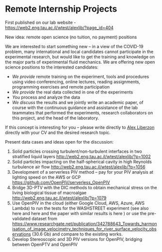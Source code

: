 # Remote Internship Projects

First published on our lab website - https://web2.eng.tau.ac.il/wtest/alexlib/?page_id=404

New idea: remote open science (no tuition, no payment) positions

We are interested to start something new – in a view of the COVID-19 problem, many international and local candidates cannot participate in the experimental research, but would like to get the training and knowledge on the major parts of experimental fluid mechanics. We are offering new open science positions to the interested candidates:


- *We provide* remote training on the experiment, tools and procedures using video conferencing, online lectures, reading assignments, programming exercises and remote participation
- *We provide* the real data collected in one of the experiments
- *You* process and analyze the data
- *We discuss* the results and we jointly write an academic paper, of course with the continuous guidance and assistance of the lab teammates that performed the experiments, research collaborators on this project, and the head of the laboratory.

If this concept is interesting for you – please write directly to [Alex Liberzon](https://web2.eng.tau.ac.il/wtest/alexlib/?p=1421) directly with your CV and the desired research topic.

Present data cases and ideas open for the discussion:
1. Solid particles crossing turbulent/non-turbulent interfaces in two stratified liquid layers http://web2.eng.tau.ac.il/wtest/alexlib/?p=1002
2. Solid particles impacting on the half-spherical cavity in high Reynolds turbulence air flow http://web2.eng.tau.ac.il/wtest/alexlib/?p=1056
3. Development of a serverless PIV method – pay for your PIV analysis at lighting speed on the AWS or GCP https://github.com/OpenPIV/serverless_OpenPIV
4. Bridge 3D-PTV with the DIC methods to obtain mechanical stress on the living biological tissue of macroalgae http://web2.eng.tau.ac.il/wtest/alexlib/?p=1079
5. Use OpenPIV in the cloud (either Google Cloud, AWS, Azure, AWS Lambda) to run the tests for the WASHSTREET experiment (see also here and here and the paper with similar results is here ) or use the pre-validated dataset from https://www.researchgate.net/publication/342788643_Towards_harmonisation_of_image_velocimetry_techniques_for_river_surface_velocity_observations (30.6 Gb) and compare to the existing works.
6. Develop Stereoscopic and 3D PIV versions for OpenPIV, bridging between OpenPTV and OpenPIV



